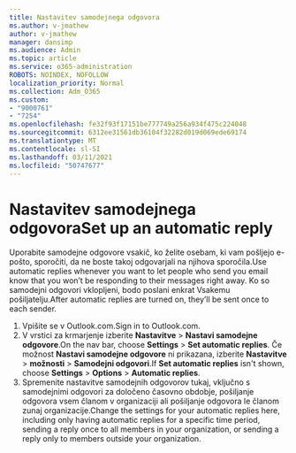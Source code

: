 ```yaml
---
title: Nastavitev samodejnega odgovora
ms.author: v-jmathew
author: v-jmathew
manager: dansimp
ms.audience: Admin
ms.topic: article
ms.service: o365-administration
ROBOTS: NOINDEX, NOFOLLOW
localization_priority: Normal
ms.collection: Adm_O365
ms.custom:
- "9000761"
- "7254"
ms.openlocfilehash: fe32f93f17151be777749a256a934f475c224048
ms.sourcegitcommit: 6312ee31561db36104f32282d019d069ede69174
ms.translationtype: MT
ms.contentlocale: sl-SI
ms.lasthandoff: 03/11/2021
ms.locfileid: "50747677"
---
```

# <a name="set-up-an-automatic-reply"></a><span data-ttu-id="d5c91-102">Nastavitev samodejnega odgovora</span><span class="sxs-lookup"><span data-stu-id="d5c91-102">Set up an automatic reply</span></span>

<span data-ttu-id="d5c91-103">Uporabite samodejne odgovore vsakič, ko želite osebam, ki vam pošljejo e-pošto, sporočiti, da ne boste takoj odgovarjali na njihova sporočila.</span><span class="sxs-lookup"><span data-stu-id="d5c91-103">Use automatic replies whenever you want to let people who send you email know that you won’t be responding to their messages right away.</span></span> <span data-ttu-id="d5c91-104">Ko so samodejni odgovori vklopljeni, bodo poslani enkrat Vsakemu pošiljatelju.</span><span class="sxs-lookup"><span data-stu-id="d5c91-104">After automatic replies are turned on, they’ll be sent once to each sender.</span></span>

1. <span data-ttu-id="d5c91-105">Vpišite se v Outlook.com.</span><span class="sxs-lookup"><span data-stu-id="d5c91-105">Sign in to Outlook.com.</span></span>
2. <span data-ttu-id="d5c91-106">V vrstici za krmarjenje izberite **Nastavitve**  >  **Nastavi samodejne odgovore**.</span><span class="sxs-lookup"><span data-stu-id="d5c91-106">On the nav bar, choose **Settings** > **Set automatic replies**.</span></span> <span data-ttu-id="d5c91-107">Če možnost **Nastavi samodejne odgovore** ni prikazana, izberite **Nastavitve**  >  **možnosti**  >  **Samodejni odgovori**.</span><span class="sxs-lookup"><span data-stu-id="d5c91-107">If **Set automatic replies** isn't shown, choose **Settings** > **Options** > **Automatic replies**.</span></span>
3. <span data-ttu-id="d5c91-108">Spremenite nastavitve samodejnih odgovorov tukaj, vključno s samodejnimi odgovori za določeno časovno obdobje, pošiljanje odgovora vsem članom v organizaciji ali pošiljanje odgovora le članom zunaj organizacije.</span><span class="sxs-lookup"><span data-stu-id="d5c91-108">Change the settings for your automatic replies here, including only having automatic replies for a specific time period, sending a reply once to all members in your organization, or sending a reply only to members outside your organization.</span></span>
